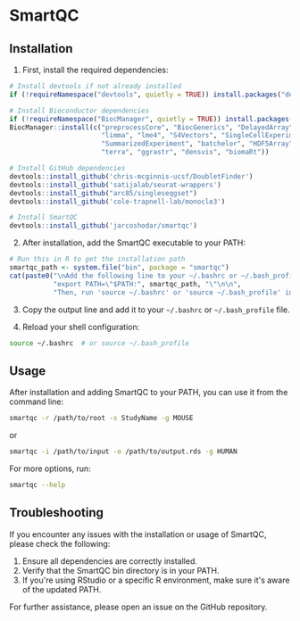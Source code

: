 # SmartQC

## Installation

1. First, install the required dependencies:

```R
# Install devtools if not already installed
if (!requireNamespace("devtools", quietly = TRUE)) install.packages("devtools")

# Install Bioconductor dependencies
if (!requireNamespace("BiocManager", quietly = TRUE)) install.packages("BiocManager")
BiocManager::install(c("preprocessCore", "BiocGenerics", "DelayedArray", "DelayedMatrixStats",
                       "limma", "lme4", "S4Vectors", "SingleCellExperiment",
                       "SummarizedExperiment", "batchelor", "HDF5Array",
                       "terra", "ggrastr", "densvis", "biomaRt"))

# Install GitHub dependencies
devtools::install_github('chris-mcginnis-ucsf/DoubletFinder')
devtools::install_github('satijalab/seurat-wrappers')
devtools::install_github("arc85/singleseqgset")
devtools::install_github('cole-trapnell-lab/monocle3')

# Install SmartQC
devtools::install_github('jarcoshodar/smartqc')
```

2. After installation, add the SmartQC executable to your PATH:

```R
# Run this in R to get the installation path
smartqc_path <- system.file("bin", package = "smartqc")
cat(paste0("\nAdd the following line to your ~/.bashrc or ~/.bash_profile file:\n\n",
           "export PATH=\"$PATH:", smartqc_path, "\"\n\n",
           "Then, run 'source ~/.bashrc' or 'source ~/.bash_profile' in your terminal.\n"))
```

3. Copy the output line and add it to your `~/.bashrc` or `~/.bash_profile` file.

4. Reload your shell configuration:

```bash
source ~/.bashrc  # or source ~/.bash_profile
```

## Usage

After installation and adding SmartQC to your PATH, you can use it from the command line:

```bash
smartqc -r /path/to/root -s StudyName -g MOUSE
```

or

```bash
smartqc -i /path/to/input -o /path/to/output.rds -g HUMAN
```

For more options, run:

```bash
smartqc --help
```

## Troubleshooting

If you encounter any issues with the installation or usage of SmartQC, please check the following:

1. Ensure all dependencies are correctly installed.
2. Verify that the SmartQC bin directory is in your PATH.
3. If you're using RStudio or a specific R environment, make sure it's aware of the updated PATH.

For further assistance, please open an issue on the GitHub repository.
